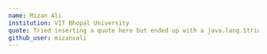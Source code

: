 ```yaml
---
name: Mizan Ali
institution: VIT Bhopal University
quote: Tried inserting a quote here but ended up with a java.lang.StringIndexOutOfBoundsException
github_user: mizanxali
---
```

